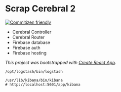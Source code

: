 # Scrap Cerebral 2

[![Commitizen friendly](https://img.shields.io/badge/commitizen-friendly-brightgreen.svg)](http://commitizen.github.io/cz-cli/)

- Cerebral Controller
- Cerebral Router
- Firebase database
- Firebase auth
- Firebase hosting


_This project was bootstrapped with [Create React App](https://github.com/facebookincubator/create-react-app)._

```shell
/opt/logstash/bin/logstash

/usr/lib/kibana/bin/kibana
# http://localhost:5601/app/kibana
```
